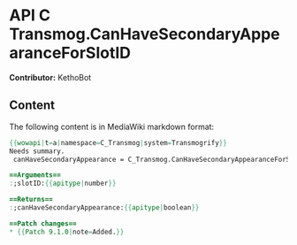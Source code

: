# API C Transmog.CanHaveSecondaryAppearanceForSlotID

**Contributor:** KethoBot

## Content

The following content is in MediaWiki markdown format:

```mediawiki
{{wowapi|t=a|namespace=C_Transmog|system=Transmogrify}}
Needs summary.
 canHaveSecondaryAppearance = C_Transmog.CanHaveSecondaryAppearanceForSlotID(slotID)

==Arguments==
:;slotID:{{apitype|number}}

==Returns==
:;canHaveSecondaryAppearance:{{apitype|boolean}}

==Patch changes==
* {{Patch 9.1.0|note=Added.}}
```